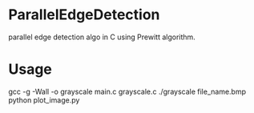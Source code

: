 # ParallelEdgeDetection
parallel edge detection algo in C using Prewitt algorithm.

# Usage
gcc -g -Wall -o grayscale main.c grayscale.c
./grayscale file_name.bmp
python plot_image.py
